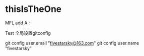 # thisIsTheOne

MFL add A :

Test 全局设置gitconfig

git config user.email "fivestarsky@163.com"
git config user.name "fivestarsky"


